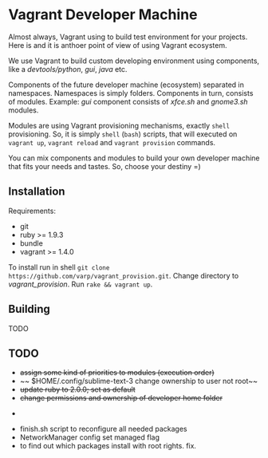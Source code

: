 Vagrant Developer Machine
=========================

Almost always, Vagrant using to build test environment for your projects. Here is and it is anthoer point of view of using Vagrant ecosystem.

We use Vagrant to build custom developing environment using components, like a *devtools/python*, *gui*, *java* etc.

Components of the future developer machine (ecosystem) separated in namespaces. Namespaces is simply folders. Components in turn, consists of modules. Example: *gui* component consists of *xfce.sh* and *gnome3.sh* modules.

Modules are using Vagrant provisioning mechanisms, exactly `shell` provisioning. So, it is simply `shell` (`bash`) scripts, that will executed on `vagrant up`, `vagrant reload` and `vagrant provision` commands.

You can mix components and modules to build your own developer machine that fits your needs and tastes. So, choose your destiny =)

Installation
------------

Requirements:
  * git
  * ruby >= 1.9.3
  * bundle
  * vagrant >= 1.4.0

To install run in shell `git clone https://github.com/varp/vagrant_provision.git`. Change directory to *vagrant_provision*. Run `rake && vagrant up`.

Building
--------
TODO

TODO
----
* ~~assign some kind of priorities to modules (execution order)~~
* ~~ $HOME/.config/sublime-text-3 change ownership to user not root~~
* ~~update ruby to 2.0.0; set as default~~
* ~~change permissions and ownership of developer home folder~~
* ~~~/.gvfs permissions~~

* finish.sh script to reconfigure all needed packages
* NetworkManager config set managed flag
* to find out which packages install with root rights. fix.